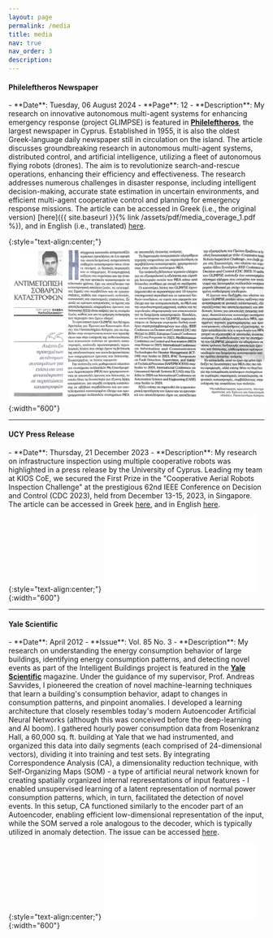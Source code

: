```yaml
---
layout: page
permalink: /media
title: media
nav: true
nav_order: 3
description:
---
```


<h4>Phileleftheros Newspaper</h4>
- **Date**: Tuesday, 06 August 2024
- **Page**: 12
- **Description**: My research on innovative autonomous multi-agent systems for enhancing emergency response (project GLIMPSE) is featured in <b><a href="https://www.philenews.com" target="_blank">Phileleftheros</a></b>, the largest newspaper in Cyprus. Established in 1955, it is also the oldest Greek-language daily newspaper still in circulation on the island. The article discusses groundbreaking research in autonomous multi-agent systems, distributed control, and artificial intelligence, utilizing a fleet of autonomous flying robots (drones). The aim is to revolutionize search-and-rescue operations, enhancing their efficiency and effectiveness. The research addresses numerous challenges in disaster response, including intelligent decision-making, accurate state estimation in uncertain environments, and efficient multi-agent cooperative control and planning for emergency response missions. The article can be accessed in Greek (i.e., the original version) [here]({{ site.baseurl }}{% link /assets/pdf/media_coverage_1.pdf %}), and in English (i.e., translated) <a href="https://www.kios.ucy.ac.cy/glimpse-innovative-autonomous-multi-agent-systems-for-enhancing-emergency-response/" target="_blank">here</a>.

{:style="text-align:center;"}
![Phileleftheros](/assets/img/Phileleftheros_1.jpg){:width="600"}
<hr>


<h4>UCY Press Release</h4>
- **Date**: Thursday, 21 December 2023
- **Description**: My research on infrastructure inspection using multiple cooperative robots was highlighted in a press release by the University of Cyprus. Leading my team at KIOS CoE, we secured the First Prize in the "Cooperative Aerial Robots Inspection Challenge" at the prestigious 62nd IEEE Conference on Decision and Control (CDC 2023), held from December 13-15, 2023, in Singapore. The article can be accessed in Greek <a href="https://www.ucy.ac.cy/pr/caric/" target="_blank">here</a>, and in English  <a href="https://www.kios.ucy.ac.cy/first-prize-for-kios-researchers-at-the-international-cooperative-aerial-robots-inspection-challenge/" target="_blank">here</a>.

{:style="text-align:center;"}
![ucycaric](/assets/pdf/caric_ucy.pdf){:width="600"}
<hr>



<h4>Yale Scientific</h4>
- **Date**: April 2012
- **Issue**: Vol. 85 No. 3
- **Description**: My research on understanding the energy consumption behavior of large buildings, identifying energy consumption patterns, and detecting novel events as part of the Intelligent Buildings project is featured in the <b><a href="https://www.yalescientific.org" target="_blank">Yale Scientific</a></b> magazine. Under the guidance of my supervisor, Prof. Andreas Savvides, I pioneered the creation of novel machine-learning techniques that learn a building's consumption behavior, adapt to changes in consumption patterns, and pinpoint anomalies. I developed a learning architecture that closely resembles today's modern Autoencoder Artificial Neural Networks (although this was conceived before the deep-learning and AI boom).
  I gathered hourly power consumption data from Rosenkranz Hall, a 60,000 sq. ft. building at Yale that we had instrumented, and organized this data into daily segments (each comprised of 24-dimensional vectors), dividing it into training and test sets. By integrating Correspondence Analysis (CA), a dimensionality reduction technique, with Self-Organizing Maps (SOM) - a type of artificial neural network known for creating spatially organized internal representations of input features - I enabled unsupervised learning of a latent representation of normal power consumption patterns, which, in turn, facilitated the detection of novel events. In this setup, CA functioned similarly to the encoder part of an Autoencoder, enabling efficient low-dimensional representation of the input, while the SOM served a role analogous to the decoder, which is typically utilized in anomaly detection. The issue can be accessed <a href="https://www.yumpu.com/en/document/read/63563299/ysm-85-3" target="_blank">here</a>.

{:style="text-align:center;"}
![yalesci](/assets/pdf/YaleScientific.pdf){:width="600"}
<br><br>
